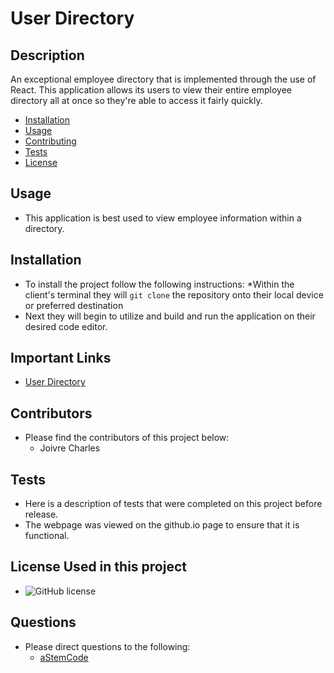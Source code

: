 # User Directory

## Description 
An exceptional employee directory that is implemented through the use of React. This application allows its users to view their entire employee directory all at once so they're able to access it fairly quickly.

* [Installation](#installation)
* [Usage](#usage)
* [Contributing](#contributors)
* [Tests](#tests)
* [License](#badges)

## Usage
- This application is best used to view employee information within a directory.

## Installation
- To install the project follow the following instructions:
*Within the client's terminal they will `git clone` the repository onto their local device or preferred destination
- Next they will begin to utilize and build and run the application on their desired code editor.

## Important Links

- [User Directory](https://github.com/Astemcode/User-Directory)

## Contributors
- Please find the contributors of this project below:
    - Joivre Charles

## Tests
- Here is a description of tests that were completed on this project before release.
- The webpage was viewed on the github.io page to ensure that it is functional.

## License Used in this project
- ![GitHub license](https://img.shields.io/badge/license-MIT-blue.svg)

## Questions
* Please direct questions to the following:
    - [aStemCode](https://github.com/aStemCode)

